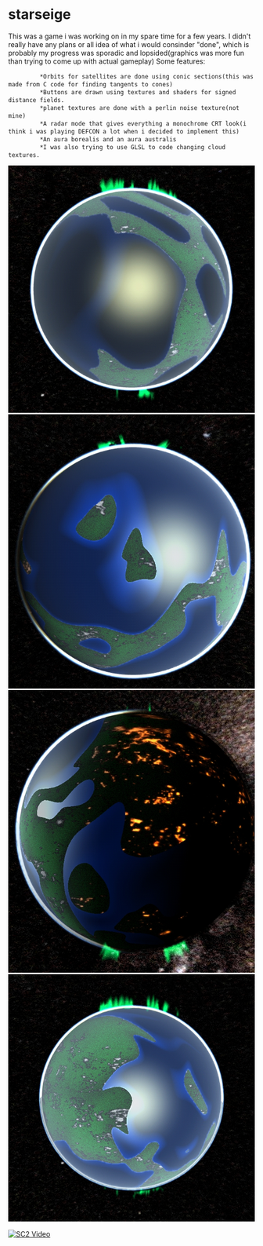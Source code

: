 # starseige
This was a game i was working on in my spare time for a few years.
I didn't really have any plans or all idea of what i would consinder "done", which is probably my progress was sporadic and lopsided(graphics was more fun than trying to come up with actual gameplay)
Some features:

             *Orbits for satellites are done using conic sections(this was made from C code for finding tangents to cones)
             *Buttons are drawn using textures and shaders for signed distance fields.
             *planet textures are done with a perlin noise texture(not mine)
             *A radar mode that gives everything a monochrome CRT look(i think i was playing DEFCON a lot when i decided to implement this)
             *An aura borealis and an aura australis
             *I was also trying to use GLSL to code changing cloud textures.

![2](https://github.com/lawlessc/starseige/blob/main/1%20(1).jpg)
![2](https://github.com/lawlessc/starseige/blob/main/1%20(2).jpg)
![3](https://github.com/lawlessc/starseige/blob/main/1%20(3).jpg)
![4](https://github.com/lawlessc/starseige/blob/main/1%20(4).jpg)


[![SC2 Video](https://www.youtube.com/watch?v=EmmgiIYIWj8)](https://www.youtube.com/watch?v=EmmgiIYIWj8)

